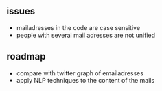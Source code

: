 ## issues
* mailadresses in the code are case sensitive
* people with several mail adresses are not unified

## roadmap
* compare with twitter graph of emailadresses
* apply NLP techniques to the content of the mails